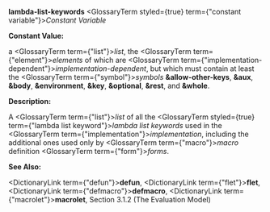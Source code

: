 **lambda-list-keywords** <GlossaryTerm styled={true} term={"constant variable"}><i>Constant Variable</i></GlossaryTerm> 



**Constant Value:** 



a <GlossaryTerm  term={"list"}><i>list</i></GlossaryTerm>, the <GlossaryTerm  term={"element"}><i>elements</i></GlossaryTerm> of which are <GlossaryTerm  term={"implementation-dependent"}><i>implementation-dependent</i></GlossaryTerm>, but which must contain at least the <GlossaryTerm  term={"symbol"}><i>symbols</i></GlossaryTerm> **&amp;allow-other-keys**, **&amp;aux**, **&amp;body**, **&amp;environment**, **&amp;key**, **&amp;optional**, **&amp;rest**, and **&amp;whole**. 



**Description:** 



A <GlossaryTerm  term={"list"}><i>list</i></GlossaryTerm> of all the <GlossaryTerm styled={true} term={"lambda list keyword"}><i>lambda list keywords</i></GlossaryTerm> used in the <GlossaryTerm  term={"implementation"}><i>implementation</i></GlossaryTerm>, including the additional ones used only by <GlossaryTerm  term={"macro"}><i>macro</i></GlossaryTerm> definition <GlossaryTerm  term={"form"}><i>forms</i></GlossaryTerm>. 



**See Also:** 



<DictionaryLink  term={"defun"}><b>defun</b></DictionaryLink>, <DictionaryLink  term={"flet"}><b>flet</b></DictionaryLink>, <DictionaryLink  term={"defmacro"}><b>defmacro</b></DictionaryLink>, <DictionaryLink  term={"macrolet"}><b>macrolet</b></DictionaryLink>, Section 3.1.2 (The Evaluation Model) 



